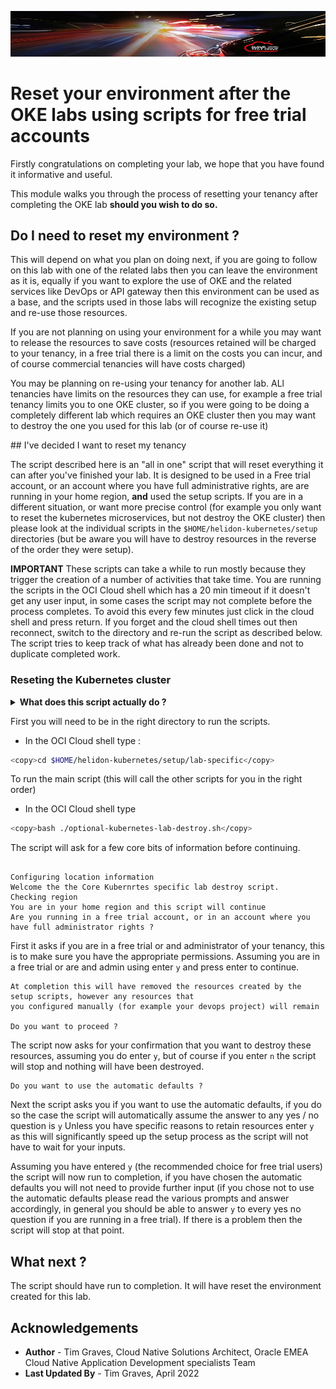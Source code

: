 ![](../../images/customer.logo2.png)

# Reset your environment after the OKE labs using scripts for free trial accounts

Firstly congratulations on completing your lab, we hope that you have found it informative and useful.

This module walks you through the process of resetting your tenancy after completing the OKE lab **should you wish to do so.**

## Do I need to reset my environment ?

This will depend on what you plan on doing next, if you are going to follow on this lab with one of the related labs then you can leave the environment as it is, equally if you want to explore the use of OKE and the related services like DevOps or API gateway then this environment can be used as a base, and the scripts used in those labs will recognize the existing setup and re-use those resources.

If you are not planning on using your environment for a while you may want to release the resources to save costs (resources retained will be charged to your tenancy, in a free trial there is a limit on the costs you can incur, and of course commercial tenancies will have costs charged)

You may be planning on re-using your tenancy for another lab. ALl tenancies have limits on the resources they can use, for example a free trial tenancy limits you to one OKE cluster, so if you were going to be doing a completely different lab which requires an OKE cluster then you may want to destroy the one you used for this lab (or of course re-use it)

## I've decided I want to reset my tenancy

The script described here is an  "all in one" script that will reset everything it can after you've finished your lab. It is designed to be used in a Free trial account, or an account where you have full administrative rights, are are running in your home region, **and** used the setup scripts. If you are in a different situation,  or want more precise control (for example you only want to reset the kubernetes microservices, but not destroy the OKE cluster) then please look at the individual scripts in the `$HOME/helidon-kubernetes/setup` directories (but be aware you will have to destroy resources in the reverse of the order they were setup).

**IMPORTANT** These scripts can take a while to run mostly because they trigger the creation of a number of activities that take time. You are running the scripts in the OCI Cloud shell which has a 20 min timeout if it doesn't get any user input, in some cases the script may not complete before the process completes. To avoid this every few minutes just click in the cloud shell and press return. If you forget and the cloud shell times out then reconnect, switch to the directory and re-run the script as described below. The script tries to keep track of what has already been done and not to duplicate completed work.

### Reseting the Kubernetes cluster

<details><summary><b>What does this script actually do ?</b></summary> 

This script will perform the following tasks, where possible you have already used the setup script to do a task then the resource will be re-used.

  - It will attempt to delete any namespaces setup in the optional labs (monitoring, logging and linkerd)
  - It will attempt to delete any namespaces setup in the kubernetes core (ingress-nginx)
  - Delete the microservices images and repos in OCIR
  - Delete the auth token created to access OCIR (it will not logout of docker though)
  - Reset the Kubernetes configuration files (ingress rules, config info etc.)
  - Terminate the Kubernetes cluster
  - Terminate the database and destroy test data
  - Attempt to remove your working a compartment (this will fail if it contains resources you've created)
  - Remove gathered basic information such as your initials
  - Remove the downloaded step certificate manager and certificates it's generated
  
Note that if a resource was reused (for example the database) then it will not delete those resources.

In some situations the compartment cannot be deleted, this is because some resources are destroyed in the background, of in some cases are scheduled for later deletion, and a compartment cannot be deleted while it contains existing resources (even if they are going through their deletion process)

</details>

  First you will need to be in the right directory to run the scripts.
  
  - In the OCI Cloud shell type :
  
  ```bash
  <copy>cd $HOME/helidon-kubernetes/setup/lab-specific</copy>
  ```
  
  
  To run the main script (this will call the other scripts for you in the right order)
  
  - In the OCI Cloud shell type
  
  ```bash
  <copy>bash ./optional-kubernetes-lab-destroy.sh</copy>
  ```
  
  The script will ask for a few core bits of information before continuing.
  
  ```
  
Configuring location information
Welcome the the Core Kubernrtes specific lab destroy script.
Checking region
You are in your home region and this script will continue
Are you running in a free trial account, or in an account where you have full administrator rights ?
```
  
  First it asks if you are in a free trial or and administrator of your tenancy, this is to make sure you have the appropriate permissions. Assuming you are in a free trial or are and admin using enter `y` and press enter to continue.
  
  ```
At completion this will have removed the resources created by the setup scripts, however any resources that
you configured manually (for example your devops project) will remain

Do you want to proceed ?
```

  The script now asks for your confirmation that you want to destroy these resources, assuming you do enter `y`, but of course if you enter `n` the script will stop and nothing will have been destroyed.

```
Do you want to use the automatic defaults ?
```

  Next the script asks you if you want to use the automatic defaults, if you do so the case the script will automatically assume the answer to any yes / no question is `y` Unless you have specific reasons to retain resources enter `y` as this will significantly speed up the setup process as the script will not have to wait for your inputs.
  
  Assuming you have entered `y` (the recommended choice for free trial users) the script will now run to completion, if you have chosen the automatic defaults you will not need to provide further input (if you chose not to use the automatic defaults please read the various prompts and answer accordingly, in general you should be able to answer `y` to every yes  no question if you are running in a free trial). If there is a problem then the script will stop at that point.
  
## What next ?

The script should have run to completion. It will have reset the environment created for this lab.

## Acknowledgements

* **Author** - Tim Graves, Cloud Native Solutions Architect, Oracle EMEA Cloud Native Application Development specialists Team
* **Last Updated By** - Tim Graves, April 2022